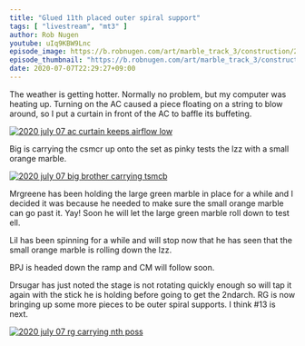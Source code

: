 ```yaml
---
title: "Glued 11th placed outer spiral support"
tags: [ "livestream", "mt3" ]
author: Rob Nugen
youtube: uIq9KBW9Lnc
episode_image: https://b.robnugen.com/art/marble_track_3/construction/2020/2020_july_07_overview.jpg
episode_thumbnail: "https://b.robnugen.com/art/marble_track_3/construction/2020/thumbs/2020_july_07_overview.jpg"
date: 2020-07-07T22:29:27+09:00
---
```


The weather is getting hotter.  Normally no problem, but my computer
was heating up.  Turning on the AC caused a piece floating on a string
to blow around, so I put a curtain in front of the AC to baffle its
buffeting.

[![2020 july 07 ac curtain keeps airflow low](//b.robnugen.com/art/marble_track_3/construction/2020/thumbs/2020_july_07_ac_curtain_keeps_airflow_low.jpg)](//b.robnugen.com/art/marble_track_3/construction/2020/2020_july_07_ac_curtain_keeps_airflow_low.jpg)

Big is carrying the csmcr up onto the set as pinky tests the lzz with
a small orange marble.

[![2020 july 07 big brother carrying tsmcb](//b.robnugen.com/art/marble_track_3/track/parts/2020/thumbs/2020_july_07_big_brother_carrying_tsmcb.jpg)](//b.robnugen.com/art/marble_track_3/track/parts/2020/2020_july_07_big_brother_carrying_tsmcb.jpg)

Mrgreene has been holding the large green
marble in place for a while and I decided it was because he needed to
make sure the small orange marble can go past it.  Yay!  Soon he will
let the large green marble roll down to test ell.

Lil has been spinning for a while and will stop now that he has seen
that the small orange marble is rolling down the lzz.

BPJ is headed down the ramp and CM will follow soon.

Drsugar has just noted the stage is not rotating quickly enough so
will tap it again with the stick he is holding before going to get the
2ndarch.  RG is now bringing up some more pieces to be outer spiral
supports.  I think #13 is next.

[![2020 july 07 rg carrying nth poss](//b.robnugen.com/art/marble_track_3/track/parts/2020/thumbs/2020_july_07_rg_carrying_nth_poss.jpg)](//b.robnugen.com/art/marble_track_3/track/parts/2020/2020_july_07_rg_carrying_nth_poss.jpg)
